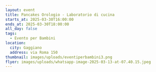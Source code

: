```yaml
---
layout: event
title: Pancakes Orologio - Laboratorio di cucina
starts_at: 2025-03-30T16:00:00
ends_at: 2025-03-30T18:00:00
all_day: false
tags:
  - Evento per Bambini
location:
  city: Gaggiano
  address: via Roma 150
thumbnail: images/uploads/eventiperbambini3.png
flyer: images/uploads/whatsapp-image-2025-03-13-at-07.40.15.jpeg
---
```

